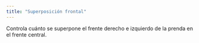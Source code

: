 ```yaml
---
title: "Superposición frontal"
---
```


Controla cuánto se superpone el frente derecho e izquierdo de la prenda en el frente central.




